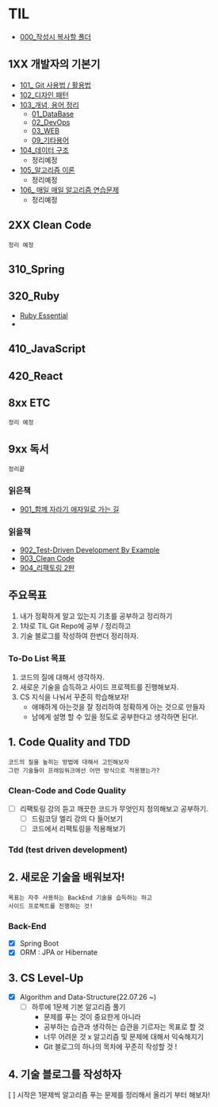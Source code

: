 # TIL
* [000_작성시 복사할 폴더](000_copyFolder/README.md)

## 1XX 개발자의 기본기
* [101_ Git 사용법 / 활용법](100_기본기/101_Git/README.md)
* [102_디자인 패턴](100_기본기/102_디자인%20패턴/README.md)
* [103_개념, 용어 정리](100_기본기/103_개념정리/README.md)
  * [01_DataBase](100_기본기/103_개념정리/01_DataBase)
  * [02_DevOps](100_기본기/103_개념정리/02_DevOps)
  * [03_WEB](100_기본기/103_개념정리/03_WEB)
  * [09_기타용어](100_기본기/103_개념정리/09_기타용어)
* [104_데이터 구조](100_기본기/104_data_structure/README.md)
  * 정리예정
* [105_알고리즘 이론](100_기본기/105_algorithm_theory/README.md)
  * 정리예정
* [106_ 매일 매일 알고리즘 연습문제](100_기본기/106_algorithm_one/README.md)
  * 정리예정

## 2XX Clean Code
    정리 예정
## 310_Spring
## 320_Ruby
* [Ruby Essential](320_Ruby/321_Ruby_Essential/README.md)
* 
## 410_JavaScript
## 420_React

## 8xx ETC
    정리 예정
## 9xx 독서
    정리끝



### 읽은책
* [901_함께 자라기 애자일로 가는 길](900_독서/901_함께%20자라기%20애자일로%20가는%20길/README.md)

### 읽을책
* [902_Test-Driven Development By Example](900_독서/902_Test-Driven%20Development%20By%20Example/README.md)
* [903_Clean Code](900_독서/903_Clean%20Code/README.md)
* [904_리팩토링 2판](900_독서/904_리팩토링%202판/README.md)


## 주요목표
1. 내가 정확하게 알고 있는지 기초를 공부하고 정리하기
2. 1차로 TIL Git Repo에 공부 / 정리하고
3. 기술 블로그를 작성하여 한번더 정리하자.


### To-Do List 목표 
1. 코드의 질에 대해서 생각하자.
2. 새로운 기술을 습득하고 사이드 프로젝트를 진행해보자.
3. CS 지식을 나눠서 꾸준히 학습해보자!
    - 애매하게 아는것을 잘 정리하여 정확하게 아는 것으로 만들자
    - 남에게 설명 할 수 있을 정도로 공부한다고 생각하면 된다!.


## 1. Code Quality and TDD
    코드의 질을 높히는 방법에 대해서 고민해보자
    그런 기술들이 프레임워크에선 어떤 방식으로 적용됐는가?
    
### Clean-Code and Code Quality
- [ ] 리팩토링 강의 듣고 깨끗한 코드가 무엇인지 정의해보고 공부하기. 
  - [ ] 드림코딩 엘리 강의 다 들어보기 
  - [ ] 코드에서 리팩토링을 적용해보기 
### Tdd (test driven development)

## 2. 새로운 기술을 배워보자! 
    목표는 자주 사용하는 BackEnd 기술을 습득하는 하고 
    사이드 프로젝트를 진행하는 것!
    
### Back-End 
- [x] Spring Boot 
- [x] ORM : JPA or Hibernate

## 3. CS Level-Up
- [x] Algorithm and Data-Structure(22.07.26 ~)
  - [ ] 하루에 1문제 기본 알고리즘 풀기
    - 문제를 푸는 것이 중요한게 아니라
    - 공부하는 습관과 생각하는 습관을 기르자는 목표로 할 것 
    - 너무 어려운 것 x 알고리즘 및 문제에 대해서 익숙해지기
    - Git 블로그의 하나의 목차에 꾸준히 작성할 것 ! 
   
 
## 4. 기술 블로그를 작성하자
 [ ] 시작은 1문제씩 알고리즘 푸는 문제를 정리해서 올리기 부터 해보자!


